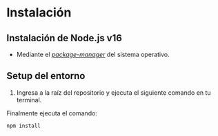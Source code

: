 # Instalación

## Instalación de Node.js v16

- Mediante el _[package-manager](https://nodejs.org/es/download/package-manager/)_ del sistema
  operativo.


## Setup del entorno


1. Ingresa a la raíz del repositorio y ejecuta el siguiente comando en tu terminal.

Finalmente ejecuta el comando:

```shell
npm install
```
